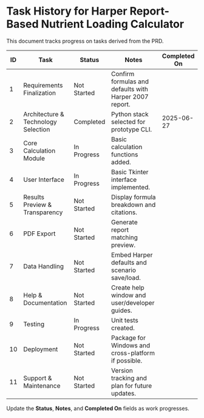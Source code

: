# Task History for Harper Report-Based Nutrient Loading Calculator

This document tracks progress on tasks derived from the PRD.

| ID | Task | Status | Notes | Completed On |
|----|------|--------|-------|--------------|
| 1  | Requirements Finalization | Not Started | Confirm formulas and defaults with Harper 2007 report. | |
| 2  | Architecture & Technology Selection | Completed | Python stack selected for prototype CLI. | 2025-06-27 |
| 3  | Core Calculation Module | In Progress | Basic calculation functions added. | |
| 4  | User Interface | In Progress | Basic Tkinter interface implemented. | |
| 5  | Results Preview & Transparency | Not Started | Display formula breakdown and citations. | |
| 6  | PDF Export | Not Started | Generate report matching preview. | |
| 7  | Data Handling | Not Started | Embed Harper defaults and scenario save/load. | |
| 8  | Help & Documentation | Not Started | Create help window and user/developer guides. | |
| 9  | Testing | In Progress | Unit tests created. | |
| 10 | Deployment | Not Started | Package for Windows and cross-platform if possible. | |
| 11 | Support & Maintenance | Not Started | Version tracking and plan for future updates. | |

Update the **Status**, **Notes**, and **Completed On** fields as work progresses.
